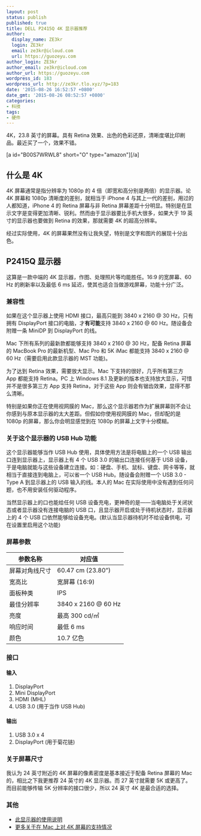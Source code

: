 ```yaml
---
layout: post
status: publish
published: true
title: DELL P2415Q 4K 显示器推荐
author:
  display_name: ZE3kr
  login: ZE3kr
  email: ze3kr@icloud.com
  url: https://guozeyu.com
author_login: ZE3kr
author_email: ze3kr@icloud.com
author_url: https://guozeyu.com
wordpress_id: 183
wordpress_url: http://ze3kr.tlo.xyz/?p=183
date: '2015-08-26 16:52:57 +0800'
date_gmt: '2015-08-26 08:52:57 +0800'
categories:
- 科技
tags:
- 硬件
---
```

<p>4K，23.8 英寸的屏幕。具有 Retina 效果、出色的色彩还原，清晰度堪比印刷品。最近买了一个，效果不错。</p>
<p>[a id="B00S7WRWL8" short="O" type="amazon"][/a]</p>
<h2>什么是 4K</h2>
<p>4K 屏幕通常是指分辨率为 1080p 的 4 倍（即宽和高分别是两倍）的显示器。论 4K 屏幕和 1080p 清晰度的差别，就相当于 iPhone 4 与其上一代的差别，用过的人都知道，iPhone 4 的 Retina 屏幕与非 Retina 屏幕差距十分明显。特别是在显示文字是变得更加清晰、锐利。然而由于显示器要比手机大很多，如果大于 19 英寸的显示器也要做到 Retina 的效果，那就需要 4K 的超高分辨率。<br />
<!--more--></p>
<p>经过实际使用，4K 的屏幕果然没有让我失望，特别是文字和图片的展现十分出色。</p>
<h2>P2415Q 显示器</h2>
<p>这算是一款中端的 4K 显示器，作图、处理照片等均能胜任。16:9 的宽屏幕、60 Hz 的刷新率以及最低 6 ms 延迟，使其也适合当做游戏屏幕，功能十分广泛。</p>
<h3>兼容性</h3>
<p>如果在这个显示器上使用 HDMI 接口，最高只能到 3840 x 2160 @ 30 Hz，只有拥有 DisplayPort 接口的电脑，才<strong>有可能</strong>支持 3840 x 2160 @ 60 Hz。随设备会附赠一条 MiniDP 到 DisplayPort 的线。</p>
<p>Mac 下所有系列的最新款都能够支持 3840 x 2160 @ 30 Hz，配备 Retina 屏幕的 MacBook Pro 的最新机型、Mac Pro 和 5K iMac 都能支持 3840 x 2160 @ 60 Hz（需要启用此款显示器的 MST 功能)。</p>
<p>为了达到 Retina 效果，需要放大显示。Mac 下支持的很好，几乎所有第三方 App 都能支持 Retina。PC 上 Windows 8.1 及更新的版本也支持放大显示，可惜并不是很多第三方 App 支持 Retina，对于这些 App 则会有锯齿效果，显得不那么清晰。</p>
<p>特别是如果你正在使用视网膜的 Mac，那么这个显示器若作为扩展屏幕则不会让你感到与原本显示器的太大差距。但假如你使用视网膜的 Mac，但却配的是 1080p 的屏幕，那么你会明显感觉到在 1080p 的屏幕上文字十分模糊。</p>
<h3>关于这个显示器的 USB Hub 功能</h3>
<p>这个显示器能够当作 USB Hub 使用，具体使用方法是将电脑上的一个 USB 输出口连到显示器上，显示器上有 4 个 USB 3.0 的输出口连接任何基于 USB 设备，于是电脑就能与这些设备建立连接。如：硬盘、手机、鼠标、键盘、网卡等等，就相当于直接连到电脑上，可以省一个 USB Hub。随设备会附赠一个 USB 3.0 - Type A 到显示器上的 USB 输入的线。本人的 Mac 在实际使用中没有遇到任何问题，也不用安装任何驱动程序。</p>
<p>当然显示器上的口也能给任何 USB 设备充电，更神奇的是——当电脑处于关闭状态或者显示器没有连接电脑的 USB 口，且显示器开启或处于待机状态时，显示器上的 4 个 USB 口依然能够给设备充电。(默认当显示器待机时不给设备供电，可在设置里启用这个功能)</p>
<h3>屏幕参数</h3>
<table>
<thead>
<tr>
<th>参数名称</th>
<th>对应值</th>
</tr>
</thead>
<tbody>
<tr>
<td>屏幕对角线尺寸</td>
<td>60.47 cm (23.80”)</td>
</tr>
<tr>
<td>宽高比</td>
<td>宽屏幕 (16:9)</td>
</tr>
<tr>
<td>面板种类</td>
<td>IPS</td>
</tr>
<tr>
<td>最佳分辨率</td>
<td>3840 x 2160 @ 60 Hz</td>
</tr>
<tr>
<td>亮度</td>
<td>最高 300 cd/㎡</td>
</tr>
<tr>
<td>响应时间</td>
<td>最低 6 ms</td>
</tr>
<tr>
<td>颜色</td>
<td>10.7 亿色</td>
</tr>
</tbody>
</table>
<h3>接口</h3>
<h4>输入</h4>
<ol>
<li>DisplayPort</li>
<li>Mini DisplayPort</li>
<li>HDMI (MHL)</li>
<li>USB 3.0 (用于当作 USB Hub)</li>
</ol>
<h4>输出</h4>
<ol>
<li>USB 3.0 x 4</li>
<li>DisplayPort (用于菊花链)</li>
</ol>
<h3></h3>
<h3>关于屏幕尺寸</h3>
<p>我认为 24 英寸附近的 4K 屏幕的像素密度是基本接近于配备 Retina 屏幕的 Mac 的，相比之下我更推荐 24 英寸的 4K 显示器。而 27 英寸就需要 5K 或更高了。而目前能够传输 5K 分辨率的接口很少，所以 24 英寸 4K 是最合适的选择。</p>
<h3>其他</h3>
<ul>
<li><a href="https://static.bhphotovideo.com/lit_files/104995.pdf" target="_blank">此显示器的使用说明</a></li>
<li><a href="https://support.apple.com/zh-cn/HT202856" target="_blank">更多关于在 Mac 上对 4K 屏幕的支持情况</a></li>
</ul>
